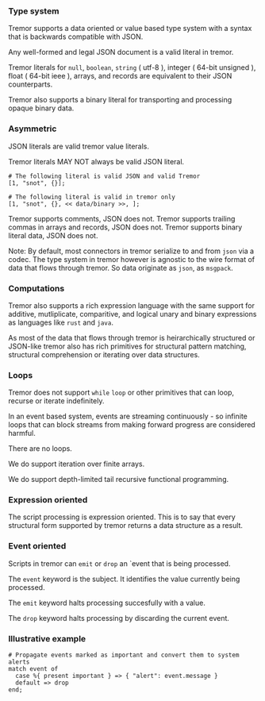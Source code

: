 ### Type system

Tremor supports a data oriented or value based type system with a syntax
that is backwards compatible with JSON.

Any well-formed and legal JSON document is a valid literal in tremor.

Tremor literals for `null`, `boolean`, `string` ( utf-8 ), integer ( 64-bit unsigned ),
 float ( 64-bit ieee ), arrays, and records are equivalent to their JSON counterparts.

Tremor also supports a binary literal for transporting and processing opaque binary data.

### Asymmetric

JSON literals are valid tremor value literals.

Tremor literals MAY NOT always be valid JSON literal.


```tremor
# The following literal is valid JSON and valid Tremor
[1, "snot", {}];

# The following literal is valid in tremor only
[1, "snot", {}, << data/binary >>, ];
```

Tremor supports comments, JSON does not.
Tremor supports trailing commas in arrays and records, JSON does not.
Tremor supports binary literal data, JSON does not.

Note: By default, most connectors in tremor serialize to and from `json` via a codec. The
type system in tremor however is agnostic to the wire format of data that flows through
tremor. So data originate as `json`, as `msgpack`.

### Computations

Tremor also supports a rich expression language with the same support for additive, mutliplicate,
comparitive, and logical unary and binary expressions as languages like `rust` and `java`.

As most of the data that flows through tremor is heirarchically structured or JSON-like tremor
also has rich primitives for structural pattern matching, structural comprehension or iterating
over data structures.

### Loops

Tremor does not support `while` `loop` or other primitives that can loop, recurse or iterate
indefinitely.

In an event based system, events are streaming continuously - so infinite loops that can block
streams from making forward progress are considered harmful.

There are no loops.

We do support iteration over finite arrays.

We do support depth-limited tail recursive functional programming.

### Expression oriented

The script processing is expression oriented. This is to say that every structural
form supported by tremor returns a data structure as a result.


### Event oriented

Scripts in tremor can `emit` or `drop` an `event that is being processed.

The `event` keyword is the subject. It identifies the value currently being processed.

The `emit` keyword halts processing succesfully with a value.

The `drop` keyword halts processing by discarding the current event.


### Illustrative example

```tremor
# Propagate events marked as important and convert them to system alerts
match event of
  case %{ present important } => { "alert": event.message }
  default => drop
end;
```

